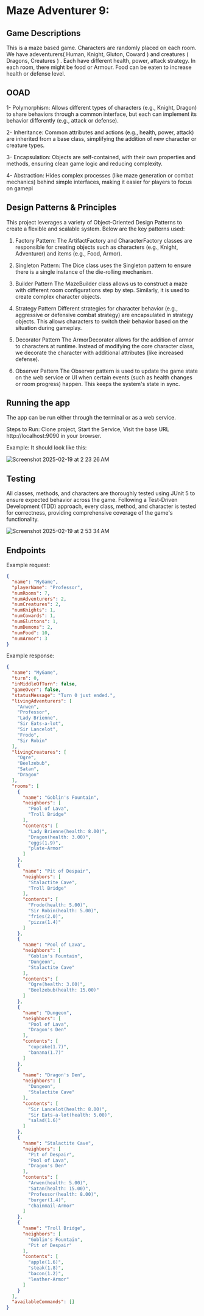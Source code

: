# Maze Adventurer 9:

## Game Descriptions 

This is a maze based game. Characters are randomly placed on each room. We have adeventurers( Human, Knight, Gluton, Coward ) and creatures ( Dragons, Creatures ) . Each have different health, power, attack strategy. In each room, there might be food or Armour. Food can be eaten to increase health or defense level. 

## OOAD 

1- Polymorphism: Allows different types of characters (e.g., Knight, Dragon) to share behaviors through a common interface, but each can implement its behavior differently (e.g., attack or defense).

2- Inheritance: Common attributes and actions (e.g., health, power, attack) are inherited from a base class, simplifying the addition of new character or creature types.

3- Encapsulation: Objects are self-contained, with their own properties and methods, ensuring clean game logic and reducing complexity.

4- Abstraction: Hides complex processes (like maze generation or combat mechanics) behind simple interfaces, making it easier for players to focus on gamepl


## Design Patterns & Principles

This project leverages a variety of Object-Oriented Design Patterns to create a flexible and scalable system. Below are the key patterns used:

1. Factory Pattern:
The ArtifactFactory and CharacterFactory classes are responsible for creating objects such as characters (e.g., Knight, Adventurer) and items (e.g., Food, Armor).

3. Singleton Pattern:
The Dice class uses the Singleton pattern to ensure there is a single instance of the die-rolling mechanism.

5. Builder Pattern
The MazeBuilder class allows us to construct a maze with different room configurations step by step. Similarly, it is used to create complex character objects.

7. Strategy Pattern
Different strategies for character behavior (e.g., aggressive or defensive combat strategy) are encapsulated in strategy objects. This allows characters to switch their behavior based on the situation during gameplay.

9. Decorator Pattern
The ArmorDecorator allows for the addition of armor to characters at runtime. Instead of modifying the core character class, we decorate the character with additional attributes (like increased defense).

11. Observer Pattern
The Observer pattern is used to update the game state on the web service or UI when certain events (such as health changes or room progress) happen. This keeps the system's state in sync.


## Running the app

The app can be run either through the terminal or as a web service.

Steps to Run: Clone project, Start the Service, Visit the base URL http://localhost:9090 in your browser.

Example:
It should look like this:

![Screenshot 2025-02-19 at 2 23 26 AM](https://github.com/user-attachments/assets/dffb9ed0-164c-4259-a1d1-43d0f3bfbd6e)


## Testing 

All classes, methods, and characters are thoroughly tested using JUnit 5 to ensure expected behavior across the game. Following a Test-Driven Development (TDD) approach, every class, method, and character is tested for correctness, providing comprehensive coverage of the game's functionality.

![Screenshot 2025-02-19 at 2 53 34 AM](https://github.com/user-attachments/assets/e60637c4-e793-4304-94d8-b61471a86185)


## Endpoints 

Example request:

```json
{
  "name": "MyGame",
  "playerName": "Professor",
  "numRooms": 7,
  "numAdventurers": 2,
  "numCreatures": 2,
  "numKnights": 1,
  "numCowards": 1,
  "numGluttons": 1,
  "numDemons": 2,
  "numFood": 10,
  "numArmor": 3
}
```

Example response:

```json
{
  "name": "MyGame",
  "turn": 0,
  "inMiddleOfTurn": false,
  "gameOver": false,
  "statusMessage": "Turn 0 just ended.",
  "livingAdventurers": [
    "Arwen",
    "Professor",
    "Lady Brienne",
    "Sir Eats-a-lot",
    "Sir Lancelot",
    "Frodo",
    "Sir Robin"
  ],
  "livingCreatures": [
    "Ogre",
    "Beelzebub",
    "Satan",
    "Dragon"
  ],
  "rooms": [
    {
      "name": "Goblin's Fountain",
      "neighbors": [
        "Pool of Lava",
        "Troll Bridge"
      ],
      "contents": [
        "Lady Brienne(health: 8.00)",
        "Dragon(health: 3.00)",
        "eggs(1.9)",
        "plate-Armor"
      ]
    },
    {
      "name": "Pit of Despair",
      "neighbors": [
        "Stalactite Cave",
        "Troll Bridge"
      ],
      "contents": [
        "Frodo(health: 5.00)",
        "Sir Robin(health: 5.00)",
        "fries(2.0)",
        "pizza(1.4)"
      ]
    },
    {
      "name": "Pool of Lava",
      "neighbors": [
        "Goblin's Fountain",
        "Dungeon",
        "Stalactite Cave"
      ],
      "contents": [
        "Ogre(health: 3.00)",
        "Beelzebub(health: 15.00)"
      ]
    },
    {
      "name": "Dungeon",
      "neighbors": [
        "Pool of Lava",
        "Dragon's Den"
      ],
      "contents": [
        "cupcake(1.7)",
        "banana(1.7)"
      ]
    },
    {
      "name": "Dragon's Den",
      "neighbors": [
        "Dungeon",
        "Stalactite Cave"
      ],
      "contents": [
        "Sir Lancelot(health: 8.00)",
        "Sir Eats-a-lot(health: 5.00)",
        "salad(1.6)"
      ]
    },
    {
      "name": "Stalactite Cave",
      "neighbors": [
        "Pit of Despair",
        "Pool of Lava",
        "Dragon's Den"
      ],
      "contents": [
        "Arwen(health: 5.00)",
        "Satan(health: 15.00)",
        "Professor(health: 8.00)",
        "burger(1.4)",
        "chainmail-Armor"
      ]
    },
    {
      "name": "Troll Bridge",
      "neighbors": [
        "Goblin's Fountain",
        "Pit of Despair"
      ],
      "contents": [
        "apple(1.6)",
        "steak(1.8)",
        "bacon(1.2)",
        "leather-Armor"
      ]
    }
  ],
  "availableCommands": []
}
```

